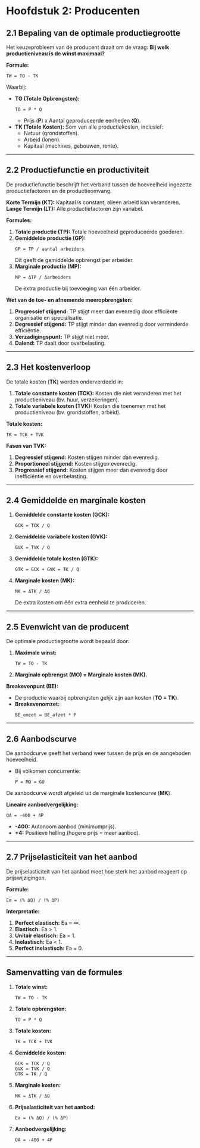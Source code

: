 # Hoofdstuk 2: Producenten

## 2.1 Bepaling van de optimale productiegrootte
Het keuzeprobleem van de producent draait om de vraag: **Bij welk productieniveau is de winst maximaal?**

**Formule:**  
```
TW = TO - TK
```
Waarbij:  
- **TO (Totale Opbrengsten):** 
  ```
  TO = P * Q
  ```  
  - Prijs (**P**) x Aantal geproduceerde eenheden (**Q**).  
- **TK (Totale Kosten):** Som van alle productiekosten, inclusief:  
  - Natuur (grondstoffen).  
  - Arbeid (lonen).  
  - Kapitaal (machines, gebouwen, rente).

---

## 2.2 Productiefunctie en productiviteit
De productiefunctie beschrijft het verband tussen de hoeveelheid ingezette productiefactoren en de productieomvang.

**Korte Termijn (KT):** Kapitaal is constant, alleen arbeid kan veranderen.  
**Lange Termijn (LT):** Alle productiefactoren zijn variabel.

**Formules:**
1. **Totale productie (TP):** Totale hoeveelheid geproduceerde goederen.  
2. **Gemiddelde productie (GP):**  
   ```
   GP = TP / aantal arbeiders
   ```
   Dit geeft de gemiddelde opbrengst per arbeider.  
3. **Marginale productie (MP):**  
   ```
   MP = ΔTP / Δarbeiders
   ```  
   De extra productie bij toevoeging van één arbeider.

**Wet van de toe- en afnemende meeropbrengsten:**
1. **Progressief stijgend:** TP stijgt meer dan evenredig door efficiënte organisatie en specialisatie.  
2. **Degressief stijgend:** TP stijgt minder dan evenredig door verminderde efficiëntie.  
3. **Verzadigingspunt:** TP stijgt niet meer.  
4. **Dalend:** TP daalt door overbelasting.

---

## 2.3 Het kostenverloop
De totale kosten (**TK**) worden onderverdeeld in:
1. **Totale constante kosten (TCK):** Kosten die niet veranderen met het productieniveau (bv. huur, verzekeringen).  
2. **Totale variabele kosten (TVK):** Kosten die toenemen met het productieniveau (bv. grondstoffen, arbeid).

**Totale kosten:**  
```
TK = TCK + TVK
```

**Fasen van TVK:**
1. **Degressief stijgend:** Kosten stijgen minder dan evenredig.  
2. **Proportioneel stijgend:** Kosten stijgen evenredig.  
3. **Progressief stijgend:** Kosten stijgen meer dan evenredig door inefficiëntie en overbelasting.

---

## 2.4 Gemiddelde en marginale kosten
1. **Gemiddelde constante kosten (GCK):**  
   ```
   GCK = TCK / Q
   ```
2. **Gemiddelde variabele kosten (GVK):**  
   ```
   GVK = TVK / Q
   ```
3. **Gemiddelde totale kosten (GTK):**  
   ```
   GTK = GCK + GVK = TK / Q
   ```
4. **Marginale kosten (MK):**  
   ```
   MK = ΔTK / ΔQ
   ```  
   De extra kosten om één extra eenheid te produceren.

---

## 2.5 Evenwicht van de producent
De optimale productiegrootte wordt bepaald door:
1. **Maximale winst:**  
   ```
   TW = TO - TK
   ```
2. **Marginale opbrengst (MO) = Marginale kosten (MK).**

**Breakevenpunt (BE):**  
- De productie waarbij opbrengsten gelijk zijn aan kosten (**TO = TK**).  
- **Breakevenomzet:**  
  ```
  BE_omzet = BE_afzet * P
  ```

---

## 2.6 Aanbodscurve
De aanbodcurve geeft het verband weer tussen de prijs en de aangeboden hoeveelheid.

- Bij volkomen concurrentie:
  ```
  P = MO = GO
  ```

De aanbodcurve wordt afgeleid uit de marginale kostencurve (**MK**).

**Lineaire aanbodvergelijking:**
```
QA = -400 + 4P
```
- **-400:** Autonoom aanbod (minimumprijs).  
- **+4:** Positieve helling (hogere prijs = meer aanbod).

---

## 2.7 Prijselasticiteit van het aanbod
De prijselasticiteit van het aanbod meet hoe sterk het aanbod reageert op prijswijzigingen.

**Formule:**  
```
Ea = (% ΔQ) / (% ΔP)
```

**Interpretatie:**
1. **Perfect elastisch:** Ea = ∞.  
2. **Elastisch:** Ea > 1.  
3. **Unitair elastisch:** Ea = 1.  
4. **Inelastisch:** Ea < 1.  
5. **Perfect inelastisch:** Ea = 0.

---

## Samenvatting van de formules
1. **Totale winst:**  
   ```
   TW = TO - TK
   ```
2. **Totale opbrengsten:**  
   ```
   TO = P * Q
   ```
3. **Totale kosten:**  
   ```
   TK = TCK + TVK
   ```
4. **Gemiddelde kosten:**  
   ```
   GCK = TCK / Q
   GVK = TVK / Q
   GTK = TK / Q
   ```
5. **Marginale kosten:**  
   ```
   MK = ΔTK / ΔQ
   ```
6. **Prijselasticiteit van het aanbod:**  
   ```
   Ea = (% ΔQ) / (% ΔP)
   ```
7. **Aanbodvergelijking:**  
   ```
   QA = -400 + 4P
   ```
